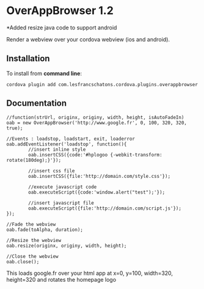 OverAppBrowser 1.2
==================

*Added resize java code to support android


Render a webview over your cordova webview (ios and android).

Installation
------------

To install from **command line**:

    cordova plugin add com.lesfrancschatons.cordova.plugins.overappbrowser


Documentation
-------------

	//function(strUrl, originx, originy, width, height, isAutoFadeIn)
    oab = new OverAppBrowser('http://www.google.fr', 0, 100, 320, 320, true);

    //Events : loadstop, loadstart, exit, loaderror
    oab.addEventListener('loadstop', function(){
            //insert inline style
			oab.insertCSS({code:'#hplogoo {-webkit-transform: rotate(180deg);}'});

            //insert css file
            oab.insertCSS({file:'http://domain.com/style.css'});

            //execute javascript code
            oab.executeScript({code:'window.alert("test");'});

            //insert javascript file
            oab.executeScript({file:'http://domain.com/script.js'});
    });

    //Fade the webview
    oab.fade(toAlpha, duration);

    //Resize the webview
    oab.resize(originx, originy, width, height);

    //Close the webview
    oab.close();


This loads google.fr over your html app at x=0, y=100, width=320, height=320 and rotates the homepage logo
